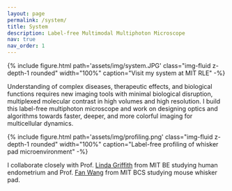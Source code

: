 ```yaml
---
layout: page
permalink: /system/
title: System
description: Label-free Multimodal Multiphoton Microscope
nav: true
nav_order: 1
---
```


{% include figure.html path='assets/img/system.JPG' class="img-fluid z-depth-1 rounded" width="100%" caption="Visit my system at MIT RLE" -%}

Understanding of complex diseases, therapeutic effects, and biological functions requires new imaging tools with minimal biological disruption, multiplexed molecular contrast in high volumes and high resolution. I build this label-free multiphoton microscope and work on designing optics and algorithms towards faster, deeper, and more colorful imaging for multicellular dynamics.

{% include figure.html path='assets/img/profiling.png' class="img-fluid z-depth-1 rounded" width="100%" caption="Label-free profiling of whisker pad microenvironment" -%}

I collaborate closely with Prof. [Linda Griffith](https://lgglab.mit.edu/) from MIT BE studying human endometrium and Prof. [Fan Wang](https://www.wanglab-neuro.org/) from MIT BCS studying mouse whisker pad.
